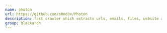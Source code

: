 ```yaml
---
name: photon
url: https://github.com/s0md3v/Photon
description: fast crawler which extracts urls, emails, files, website accounts and much more. URL : https://github.com/s0md3v/Photon Groups : blackarch blackarch-webapp blackarch-recon
group: blackarch
---
```

